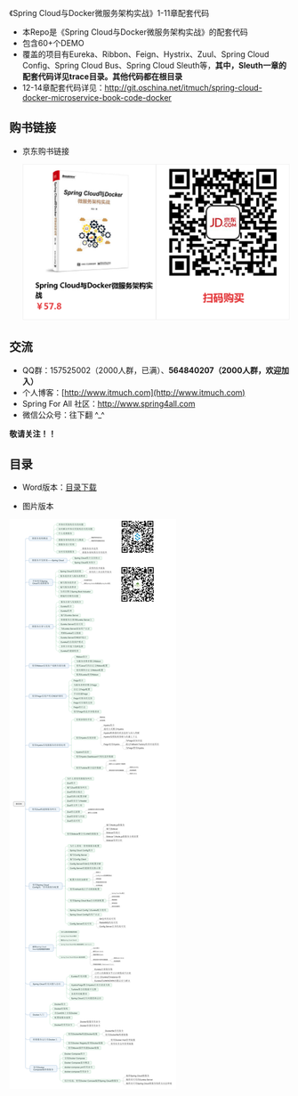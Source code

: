  《Spring Cloud与Docker微服务架构实战》1-11章配套代码

* 本Repo是《Spring Cloud与Docker微服务架构实战》的配套代码
* 包含60+个DEMO
* 覆盖的项目有Eureka、Ribbon、Feign、Hystrix、Zuul、Spring Cloud Config、Spring Cloud Bus、Spring Cloud Sleuth等，**其中，Sleuth一章的配套代码详见trace目录。其他代码都在根目录**
* 12-14章配套代码详见：<http://git.oschina.net/itmuch/spring-cloud-docker-microservice-book-code-docker>






## 购书链接

* 京东购书链接

  ![](ad/jd-购书链接.png)







## 交流

* QQ群：157525002（2000人群，已满）、**564840207（2000人群，欢迎加入）**
* 个人博客：[http://www.itmuch.com](http://www.itmuch.com)
* Spring For All 社区：<http://www.spring4all.com>
* 微信公众号：往下翻 ^_^


**敬请关注！！**






## 目录

* Word版本：[目录下载](ad/catalog.doc)

* 图片版本

![](ad/catalog.png)
